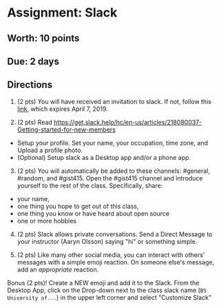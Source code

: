 # Assignment: Slack
## Worth: 10 points
## Due: 2 days

## Directions
1. (2 pts) You will have received an invitation to slack. If not, follow this [link](https://join.slack.com/t/ua-gist-bs/shared_invite/enQtNTcyMzAyNjk2NjkzLWMwMWE5MDBiN2I4NTVkYmJkM2IyMzBlY2MwNTQ4ZjFjYzBjMWVlZDY3MTEwMTE5NWM0OTM4MWI1ZWJmMWFmNzg), which expires April 7, 2019.

2. (2 pts) Read https://get.slack.help/hc/en-us/articles/218080037-Getting-started-for-new-members 
- Setup your profile. Set your name, your occupation, time zone, and Upload a profile photo.
- (Optional) Setup slack as a Desktop app and/or a phone app.

3. (2 pts) You will automatically be added to these channels: #general, #random, and #gist415. Open the #gist415 channel and introduce
yourself to the rest of the class. Specifically, share:
- your name, 
- one thing you hope to get out of this class, 
- one thing you know or have heard about open source
- one or more hobbies

4. (2 pts) Slack allows private conversations. Send a Direct Message to your instructor (Aaryn Olsson) saying "hi" or something simple.

5. (2 pts) Like many other social media, you can interact with others' messages with a simple emoji reaction. On someone else's message, 
add an _appropriate_ reaction. 

Bonus (2 pts)! Create a NEW emoji and add it to the Slack. From the Desktop App, click on the Drop-down next to the class slack name (`BS University of...`) in the upper left corner and select 
"Customize Slack"
